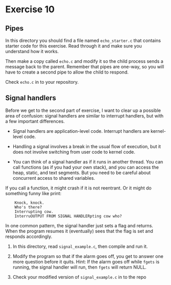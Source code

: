 # Exercise 10

## Pipes

In this directory you should find a file named `echo_starter.c` that contains
starter code for this exercise.  Read through it and make sure you understand
how it works.

Then make a copy called `echo.c` and modify it so the child process sends a message
back to the parent.  Remember that pipes are one-way, so you will have to create
a second pipe to allow the child to respond.

Check `echo.c` in to your repository.


## Signal handlers

Before we get to the second part of exercise, I want to clear up a possible area of
confusion: signal handlers are similar to interrupt handlers, but with
a few important differences.

* Signal handlers are application-level code.  Interrupt handlers are
kernel-level code.

* Handling a signal involves a break in the usual flow of execution,
but it does not involve switching from user code to kernel code.

* You can think of a signal handler as if it runs in another thread.
You can call functions (as if you had your own stack), and you can
access the heap, static, and text segments.  But you need to be careful
about concurrent access to shared variables.

If you call a function, it might crash if it is not reentrant.  Or it
might do something funny like print:

```
    Knock, knock.
    Who's there?
    Interrupting cow.
    InterruOUTPUT FROM SIGNAL HANDLERpting cow who?
```

In one common pattern, the signal handler just sets a flag and
returns.  When the program resumes it (eventually) sees that the flag
is set and responds accordingly.

1) In this directory, read `signal_example.c`, then compile and run it.

2) Modify the program so that if the alarm goes off, you get to answer
one more question before it quits.  Hint: If the alarm goes off while `fgets`
is running, the signal handler will run, then `fgets` will return NULL.

3) Check your modified version of `signal_example.c` in to the repo
